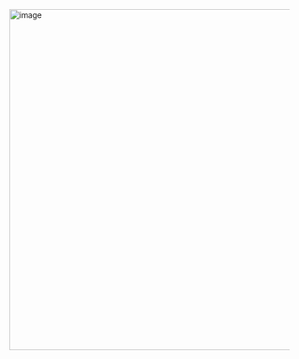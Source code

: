 <img width="614" alt="image" src="https://github.com/user-attachments/assets/2fe67b68-958c-43d9-8dc0-37f97b6e526f">
